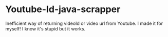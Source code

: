 # Youtube-Id-java-scrapper
Inefficient way of returning videoId or video url from Youtube. 
I made it for myself! I know it's stupid but it works.
